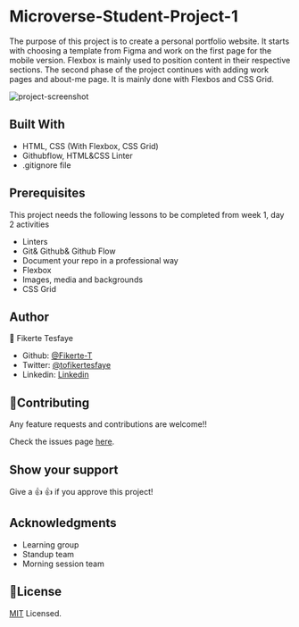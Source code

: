 # Microverse-Student-Project-1
The purpose of this project is to create a personal portfolio website. It starts with choosing a template from Figma and work on the first page for the mobile version. Flexbox is mainly used to position content in their respective sections. The second phase of the project continues with adding work pages and about-me page. It is mainly done with Flexbos and CSS Grid.

![project-screenshot](https://github.com/Fikerte-T/Microverse-Student-Project-1/blob/add-homepage/home-page-mobile-version.png)
## Built With
- HTML, CSS (With Flexbox, CSS Grid)
- Githubflow, HTML&CSS Linter
- .gitignore file

## Prerequisites
This project needs the following lessons to be completed from week 1, day 2 activities
- Linters
- Git& Github& Github Flow
- Document your repo in a professional way
- Flexbox
- Images, media and backgrounds
- CSS Grid

## Author
👤 Fikerte Tesfaye
- Github: [@Fikerte-T](https://github.com/Fikerte-T)
- Twitter: [@tofikertesfaye](https://twitter.com/home)
- Linkedin: [Linkedin](https://www.linkedin.com/in/fikerte-tesfaye-a68337216/)

## 🤝Contributing
Any feature requests and contributions are welcome!!

Check the issues page [here](https://github.com/Fikerte-T/Microverse-Student-Project-1/issues).

## Show your support
Give a 👍 👍 if you approve this project!

## Acknowledgments
- Learning group
- Standup team
- Morning session team

## 📝License
[MIT](https://github.com/Fikerte-T/Microverse-Student-Project-1/blob/works-aboutMyself-pages/MIT.md) Licensed.
